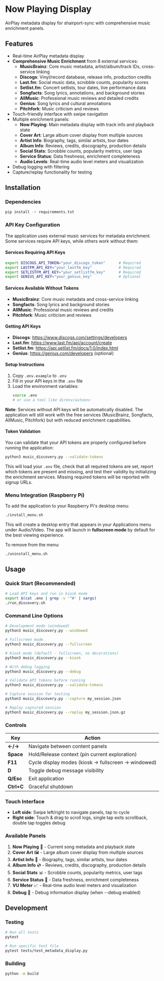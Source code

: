 # Now Playing Display

AirPlay metadata display for shairport-sync with comprehensive music enrichment panels.

## Features

- Real-time AirPlay metadata display
- **Comprehensive Music Enrichment** from 8 external services:
  - **MusicBrainz**: Core music metadata, artist/album/track IDs, cross-service linking
  - **Discogs**: Vinyl/record database, release info, production credits
  - **Last.fm**: Social music data, scrobble counts, popularity scores
  - **Setlist.fm**: Concert setlists, tour dates, live performance data
  - **Songfacts**: Song lyrics, annotations, and background stories
  - **AllMusic**: Professional music reviews and detailed credits
  - **Genius**: Song lyrics and cultural annotations
  - **Pitchfork**: Music criticism and reviews
- Touch-friendly interface with swipe navigation
- Multiple enrichment panels:
  - **Now Playing**: Main metadata display with track info and playback state
  - **Cover Art**: Large album cover display from multiple sources
  - **Artist Info**: Biography, tags, similar artists, tour dates
  - **Album Info**: Reviews, credits, discography, production details
  - **Social Stats**: Scrobble counts, popularity metrics, user tags
  - **Service Status**: Data freshness, enrichment completeness
  - **Audio Levels**: Real-time audio level meters and visualization
- Debug logging with filtering
- Capture/replay functionality for testing

## Installation

### Dependencies

```bash
pip install -r requirements.txt
```

### API Key Configuration

The application uses external music services for metadata enrichment. Some services require API keys, while others work without them:

#### Services Requiring API Keys

```bash
export DISCOGS_API_TOKEN="your_discogs_token"      # Required
export LASTFM_API_KEY="your_lastfm_key"            # Required
export SETLISTFM_API_KEY="your_setlistfm_key"      # Required
export GENIUS_API_KEY="your_genius_key"            # Optional
```

#### Services Available Without Tokens

- **MusicBrainz**: Core music metadata and cross-service linking
- **Songfacts**: Song lyrics and background stories
- **AllMusic**: Professional music reviews and credits
- **Pitchfork**: Music criticism and reviews

#### Getting API Keys

- **Discogs**: https://www.discogs.com/settings/developers
- **Last.fm**: https://www.last.fm/api/account/create
- **Setlist.fm**: https://api.setlist.fm/docs/1.0/index.html
- **Genius**: https://genius.com/developers (optional)

#### Setup Instructions

1. Copy `.env.example` to `.env`
2. Fill in your API keys in the `.env` file
3. Load the environment variables:
   ```bash
   source .env
   # or use a tool like direnv/autoenv
   ```

**Note**: Services without API keys will be automatically disabled. The application will still work with the free services (MusicBrainz, Songfacts, AllMusic, Pitchfork) but with reduced enrichment capabilities.

#### Token Validation

You can validate that your API tokens are properly configured before running the application:

```bash
python3 music_discovery.py --validate-tokens
```

This will load your `.env` file, check that all required tokens are set, report which tokens are present and missing, and test their validity by initializing the enrichment services. Missing required tokens will be reported with signup URLs.

### Menu Integration (Raspberry Pi)

To add the application to your Raspberry Pi's desktop menu:

```bash
./install_menu.sh
```

This will create a desktop entry that appears in your Applications menu under Audio/Video. The app will launch in **fullscreen mode** by default for the best viewing experience.

To remove from the menu:

```bash
./uninstall_menu.sh
```

## Usage

### Quick Start (Recommended)

```bash
# Load API keys and run in kiosk mode
export $(cat .env | grep -v '^#' | xargs)
./run_discovery.sh
```

### Command Line Options

```bash
# Development mode (windowed)
python3 music_discovery.py --windowed

# Fullscreen mode
python3 music_discovery.py --fullscreen

# Kiosk mode (default - fullscreen, no decorations)
python3 music_discovery.py --kiosk

# With debug logging
python3 music_discovery.py --debug

# Validate API tokens before running
python3 music_discovery.py --validate-tokens

# Capture session for testing
python3 music_discovery.py --capture my_session.json

# Replay captured session
python3 music_discovery.py --replay my_session.json.gz
```

### Controls

| Key        | Action                                              |
| ---------- | --------------------------------------------------- |
| **←/→**    | Navigate between content panels                     |
| **Space**  | Hold/Release context (pin current exploration)      |
| **F11**    | Cycle display modes (kiosk → fullscreen → windowed) |
| **D**      | Toggle debug message visibility                     |
| **Q/Esc**  | Exit application                                    |
| **Ctrl+C** | Graceful shutdown                                   |

### Touch Interface

- **Left side**: Swipe left/right to navigate panels, tap to cycle
- **Right side**: Touch & drag to scroll logs, single tap exits scrollback, double tap toggles debug

### Available Panels

1. **Now Playing** 🎵 - Current song metadata and playback state
2. **Cover Art** 🖼️ - Large album cover display from multiple sources
3. **Artist Info** 👤 - Biography, tags, similar artists, tour dates
4. **Album Info** 💿 - Reviews, credits, discography, production details
5. **Social Stats** 📊 - Scrobble counts, popularity metrics, user tags
6. **Service Status** 🔧 - Data freshness, enrichment completeness
7. **VU Meter** 📈 - Real-time audio level meters and visualization
8. **Debug** 🐛 - Debug information display (when --debug enabled)

## Development

### Testing

```bash
# Run all tests
pytest

# Run specific test file
pytest tests/test_metadata_display.py
```

### Building

```bash
python -m build
```
